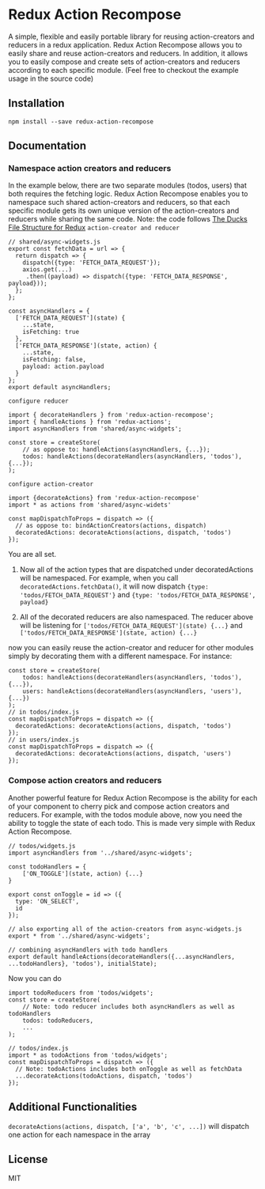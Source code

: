 Redux Action Recompose
=========================
A simple, flexible and easily portable library for reusing action-creators and reducers in a redux application. Redux Action Recompose allows you to easily share and reuse action-creators and reducers. In addition, it allows you to easily compose and create sets of action-creators and reducers according to each specific module. (Feel free to checkout the example usage in the source code)

## Installation

```
npm install --save redux-action-recompose
```

## Documentation
### Namespace action creators and reducers
In the example below, there are two separate modules (todos, users) that both requires the fetching logic. Redux Action Recompose enables you to namespace such shared action-creators and reducers, so that each specific module gets its own unique version of the action-creators and reducers while sharing the same code. Note: the code follows [The Ducks File Structure for Redux](https://medium.com/@scbarrus/the-ducks-file-structure-for-redux-d63c41b7035c#.s9w4e07mi)
`action-creator and reducer`
```
// shared/async-widgets.js
export const fetchData = url => {
  return dispatch => {
    dispatch({type: 'FETCH_DATA_REQUEST'});
    axios.get(...)
     .then((payload) => dispatch({type: 'FETCH_DATA_RESPONSE', payload}));
  };
};

const asyncHandlers = {
  ['FETCH_DATA_REQUEST'](state) {
    ...state,
    isFetching: true
  },
  ['FETCH_DATA_RESPONSE'](state, action) {
    ...state,
    isFetching: false,
    payload: action.payload
  }
};
export default asyncHandlers;
```

`configure reducer`
```
import { decorateHandlers } from 'redux-action-recompose';
import { handleActions } from 'redux-actions';
import asyncHandlers from 'shared/async-widgets';

const store = createStore(
    // as oppose to: handleActions(asyncHandlers, {...});
    todos: handleActions(decorateHandlers(asyncHandlers, 'todos'), {...});
);
```
`configure action-creator`
```
import {decorateActions} from 'redux-action-recompose'
import * as actions from 'shared/async-widets'

const mapDispatchToProps = dispatch => ({
  // as oppose to: bindActionCreators(actions, dispatch)
  decoratedActions: decorateActions(actions, dispatch, 'todos')
});
```
You are all set.

1. Now all of the action types that are dispatched under decoratedActions will be namespaced. For example, when you call `decoratedActions.fetchData()`, it will now dispatch `{type: 'todos/FETCH_DATA_REQUEST'}` and `{type: 'todos/FETCH_DATA_RESPONSE', payload}`

2. All of the decorated reducers are also namespaced. The reducer above will be listening for `['todos/FETCH_DATA_REQUEST'](state) {...}` and `['todos/FETCH_DATA_RESPONSE'](state, action) {...}`

now you can easily reuse the action-creator and reducer for other modules simply by decorating them with a different namespace. For instance:
```
const store = createStore(
    todos: handleActions(decorateHandlers(asyncHandlers, 'todos'), {...}),
    users: handleActions(decorateHandlers(asyncHandlers, 'users'), {...})
);
// in todos/index.js
const mapDispatchToProps = dispatch => ({
  decoratedActions: decorateActions(actions, dispatch, 'todos')
});
// in users/index.js
const mapDispatchToProps = dispatch => ({
  decoratedActions: decorateActions(actions, dispatch, 'users')
});
```

### Compose action creators and reducers
Another powerful feature for Redux Action Recompose is the ability for each of your component to cherry pick and compose action creators and reducers.
For example, with the todos module above, now you need the ability to toggle the state of each todo. This is made very simple with Redux Action Recompose.
```
// todos/widgets.js
import asyncHandlers from '../shared/async-widgets';

const todoHandlers = {
    ['ON_TOGGLE'](state, action) {...}
}

export const onToggle = id => ({
  type: 'ON_SELECT',
  id
});

// also exporting all of the action-creators from async-widgets.js
export * from '../shared/async-widgets';

// combining asyncHandlers with todo handlers
export default handleActions(decorateHandlers({...asyncHandlers, ...todoHandlers}, 'todos'), initialState);
```
Now you can do
```
import todoReducers from 'todos/widgets';
const store = createStore(
    // Note: todo reducer includes both asyncHandlers as well as todoHandlers
    todos: todoReducers,
    ...
);

// todos/index.js
import * as todoActions from 'todos/widgets';
const mapDispatchToProps = dispatch => ({
  // Note: todoActions includes both onToggle as well as fetchData
  ...decorateActions(todoActions, dispatch, 'todos')
});
```

## Additional Functionalities
`decorateActions(actions, dispatch, ['a', 'b', 'c', ...])` will dispatch one action for each namespace in the array

## License

MIT
